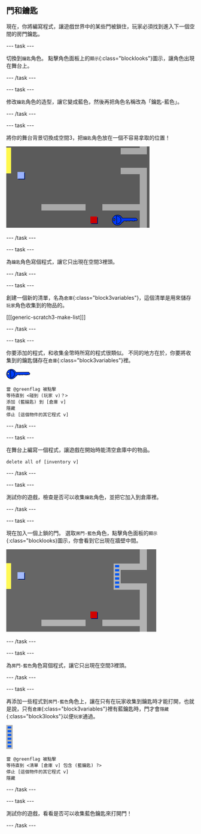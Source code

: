 ## 門和鑰匙

現在，你將編寫程式，讓遊戲世界中的某些門被鎖住，玩家必須找到進入下一個空間的房門鑰匙。

\--- task \---

切換到`鑰匙`角色。 點擊角色面板上的`顯示`{:class="blocklooks"}圖示，讓角色出現在舞台上。

\--- /task \---

\--- task \---

修改`鑰匙`角色的造型，讓它變成藍色，然後再把角色名稱改為「鑰匙-藍色」。

\--- /task \---

\--- task \---

將你的舞台背景切換成空間3，把`鑰匙`角色放在一個不容易拿取的位置！

![截圖](images/world-key.png)

\--- /task \---

\--- task \---

為`鑰匙`角色寫個程式，讓它只出現在空間3裡頭。

\--- /task \---

\--- task \---

創建一個新的清單，名為`倉庫`{:class="block3variables"}，這個清單是用來儲存`玩家`角色收集到的物品的。

[[[generic-scratch3-make-list]]]

\--- /task \---

\--- task \---

你要添加的程式，和收集金幣時所寫的程式很類似。 不同的地方在於，你要將收集到的鑰匙儲存在`倉庫`{:class="block3variables"}裡。

![鑰匙](images/key.png)

```blocks3
當 @greenflag 被點擊
等待直到 <碰到 (玩家 v)？>
添加 (藍錀匙) 到 [倉庫 v]
隱藏
停止 [這個物件的其它程式 v]
```

\--- /task \---

\--- task \---

在舞台上編寫一個程式，讓遊戲在開始時能清空倉庫中的物品。

```blocks3
delete all of [inventory v]
```

\--- /task \---

\--- task \---

測試你的遊戲，檢查是否可以收集`鑰匙`角色，並把它加入到倉庫裡。

\--- /task \---

\--- task \---

現在加入一個上鎖的門。 選取`房門-藍色`角色，點擊角色面板的`顯示`{:class="blocklooks}圖示，你會看到它出現在牆壁中間。

![截圖](images/world-door.png)

\--- /task \---

\--- task \---

為`房門-藍色`角色寫個程式，讓它只出現在空間3裡頭。

\--- /task \---

\--- task \---

再添加一些程式到`房門-藍色`角色上，讓在只有在玩家收集到鑰匙時才能打開，也就是說，只有`倉庫`{:class="block3variables"}裡有藍鑰匙時，門才會`隱藏`{:class="block3looks"}以便`玩家`通過。

![房門](images/door.png)

```blocks3
當 @greenflag 被點擊
等待直到 <清單 [倉庫 v] 包含 (藍鑰匙) ?>
停止 [這個物件的其它程式 v]
隱藏
```

\--- /task \---

\--- task \---

測試你的遊戲，看看是否可以收集藍色鑰匙來打開門！

\--- /task \---